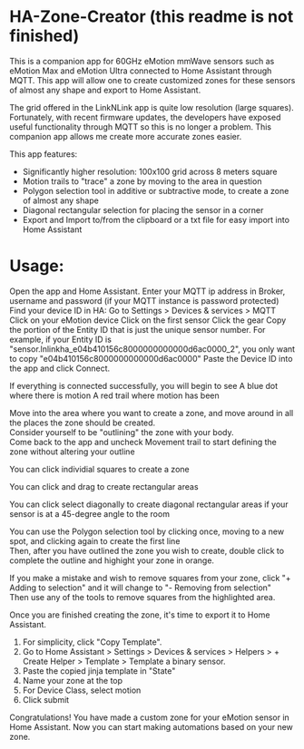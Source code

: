 # HA-Zone-Creator (this readme is not finished)

This is a companion app for 60GHz eMotion mmWave sensors such as eMotion Max and eMotion Ultra connected to Home Assistant through MQTT. This app will allow one to create customized zones for these sensors of almost any shape and export to Home Assistant.

The grid offered in the LinkNLink app is quite low resolution (large squares). Fortunately, with recent firmware updates, the developers have exposed useful functionality through MQTT so this is no longer a problem. This companion app allows me create more accurate zones easier.

This app features:
* Significantly higher resolution: 100x100 grid across 8 meters square
* Motion trails to "trace" a zone by moving to the area in question
* Polygon selection tool in additive or subtractive mode, to create a zone of almost any shape
* Diagonal rectangular selection for placing the sensor in a corner
* Export and Import to/from the clipboard or a txt file for easy import into Home Assistant

# Usage:
Open the app and Home Assistant.
Enter your MQTT ip address in Broker, username and password (if your MQTT instance is password protected)
Find your device ID in HA:
  Go to Settings > Devices & services > MQTT
  Click on your eMotion device
  Click on the first sensor
  Click the gear
  Copy the portion of the Entity ID that is just the unique sensor number. For example, if your Entity ID is "sensor.lnlinkha_e04b410156c8000000000000d6ac0000_2", you only want to copy "e04b410156c8000000000000d6ac0000"
Paste the Device ID into the app and click Connect.

If everything is connected successfully, you will begin to see
  A blue dot where there is motion
  A red trail where motion has been

Move into the area where you want to create a zone, and move around in all the places the zone should be created.<br>
Consider yourself to be "outlining" the zone with your body.<br>
Come back to the app and uncheck Movement trail to start defining the zone without altering your outline

You can click individial squares to create a zone

You can click and drag to create rectangular areas

You can click select diagonally to create diagonal rectangular areas if your sensor is at a 45-degree angle to the room

You can use the Polygon selection tool by clicking once, moving to a new spot, and clicking again to create the first line<br>
Then, after you have outlined the zone you wish to create, double click to complete the outline and highight your zone in orange.

If you make a mistake and wish to remove squares from your zone, click "+ Adding to selection" and it will change to "- Removing from selection"<br>
Then use any of the tools to remove squares from the highlighted area.

Once you are finished creating the zone, it's time to export it to Home Assistant.
1. For simplicity, click "Copy Template".
2. Go to Home Assistant > Settings > Devices & services > Helpers > + Create Helper > Template > Template a binary sensor.
3. Paste the copied jinja template in "State"
4. Name your zone at the top
5. For Device Class, select motion
6. Click submit

Congratulations! You have made a custom zone for your eMotion sensor in Home Assistant. Now you can start making automations based on your new zone.

